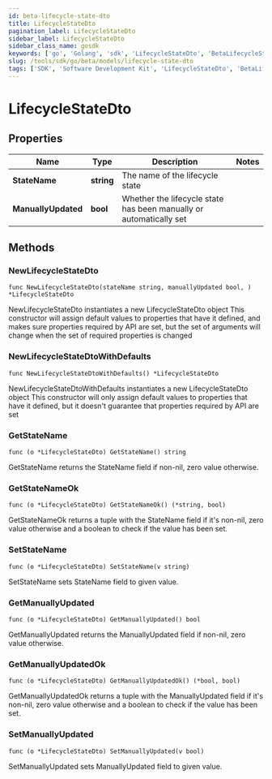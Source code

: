 ```yaml
---
id: beta-lifecycle-state-dto
title: LifecycleStateDto
pagination_label: LifecycleStateDto
sidebar_label: LifecycleStateDto
sidebar_class_name: gosdk
keywords: ['go', 'Golang', 'sdk', 'LifecycleStateDto', 'BetaLifecycleStateDto'] 
slug: /tools/sdk/go/beta/models/lifecycle-state-dto
tags: ['SDK', 'Software Development Kit', 'LifecycleStateDto', 'BetaLifecycleStateDto']
---
```


# LifecycleStateDto

## Properties

Name | Type | Description | Notes
------------ | ------------- | ------------- | -------------
**StateName** | **string** | The name of the lifecycle state | 
**ManuallyUpdated** | **bool** | Whether the lifecycle state has been manually or automatically set | 

## Methods

### NewLifecycleStateDto

`func NewLifecycleStateDto(stateName string, manuallyUpdated bool, ) *LifecycleStateDto`

NewLifecycleStateDto instantiates a new LifecycleStateDto object
This constructor will assign default values to properties that have it defined,
and makes sure properties required by API are set, but the set of arguments
will change when the set of required properties is changed

### NewLifecycleStateDtoWithDefaults

`func NewLifecycleStateDtoWithDefaults() *LifecycleStateDto`

NewLifecycleStateDtoWithDefaults instantiates a new LifecycleStateDto object
This constructor will only assign default values to properties that have it defined,
but it doesn't guarantee that properties required by API are set

### GetStateName

`func (o *LifecycleStateDto) GetStateName() string`

GetStateName returns the StateName field if non-nil, zero value otherwise.

### GetStateNameOk

`func (o *LifecycleStateDto) GetStateNameOk() (*string, bool)`

GetStateNameOk returns a tuple with the StateName field if it's non-nil, zero value otherwise
and a boolean to check if the value has been set.

### SetStateName

`func (o *LifecycleStateDto) SetStateName(v string)`

SetStateName sets StateName field to given value.


### GetManuallyUpdated

`func (o *LifecycleStateDto) GetManuallyUpdated() bool`

GetManuallyUpdated returns the ManuallyUpdated field if non-nil, zero value otherwise.

### GetManuallyUpdatedOk

`func (o *LifecycleStateDto) GetManuallyUpdatedOk() (*bool, bool)`

GetManuallyUpdatedOk returns a tuple with the ManuallyUpdated field if it's non-nil, zero value otherwise
and a boolean to check if the value has been set.

### SetManuallyUpdated

`func (o *LifecycleStateDto) SetManuallyUpdated(v bool)`

SetManuallyUpdated sets ManuallyUpdated field to given value.




